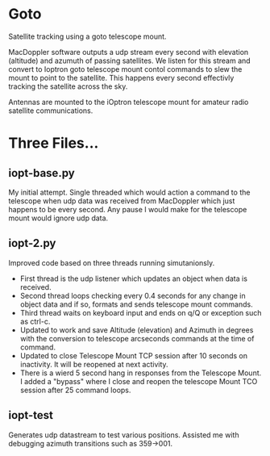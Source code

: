 # Goto
Satellite tracking using a goto telescope mount.

MacDoppler software outputs a udp stream every second with elevation (altitude) and azumuth of passing satellites. We listen for this stream and convert to Ioptron goto telescope mount contol commands to slew the mount to point to the satellite. This happens every second effectivly tracking the satellite across the sky.

Antennas are mounted to the iOptron telescope mount for amateur radio satellite communications.

# Three Files...

## iopt-base.py

My initial attempt. Single threaded which would action a command to the telescope when udp data was received from MacDoppler which just happens to be every second. Any pause I would make for the telescope mount would ignore udp data.

## iopt-2.py

Improved code based on three threads running simutanionsly. 
- First thread is the udp listener which updates an object when data is received.
- Second thread loops checking every 0.4 seconds for any change in object data and if so, formats and sends telescope mount commands. 
- Third thread waits on keyboard input and ends on q/Q or exception such as ctrl-c.
- Updated to work and save Altitude (elevation) and Azimuth in degrees with the conversion to telescope arcseconds commands at the time of command.
- Updated to close Telescope Mount TCP session after 10 seconds on inactivity. It will be reopened at next activity.
- There is a wierd 5 second hang in responses from the Telescope Mount. I added a "bypass" where I close and reopen the telescope Mount TCO session after 25 command loops.

## iopt-test

Generates udp datastream to test various positions. Assisted me with debugging azimuth transitions such as 359->001.


